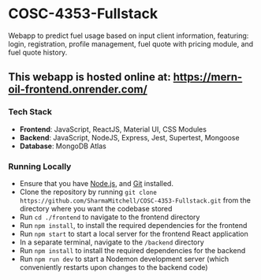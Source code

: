 # COSC-4353-Fullstack
Webapp to predict fuel usage based on input client information, featuring: login, registration, profile management, fuel quote with pricing module, and fuel quote history.

## This webapp is hosted online at: https://mern-oil-frontend.onrender.com/

### Tech Stack
- **Frontend**: JavaScript, ReactJS, Material UI, CSS Modules
- **Backend**: JavaScript, NodeJS, Express, Jest, Supertest, Mongoose
- **Database**: MongoDB Atlas

### Running Locally
- Ensure that you have [Node.js](https://nodejs.org/), and [Git](https://git-scm.com/) installed.
- Clone the repository by running `git clone https://github.com/SharmaMitchell/COSC-4353-Fullstack.git` from the directory where you want the codebase stored
- Run `cd ./frontend` to navigate to the frontend directory
- Run `npm install`, to install the required dependencies for the frontend
- Run `npm start` to start a local server for the frontend React application
- In a separate terminal, navigate to the `/backend` directory
- Run `npm install` to install the required dependencies for the backend
- Run `npm run dev` to start a Nodemon development server (which conveniently restarts upon changes to the backend code)
